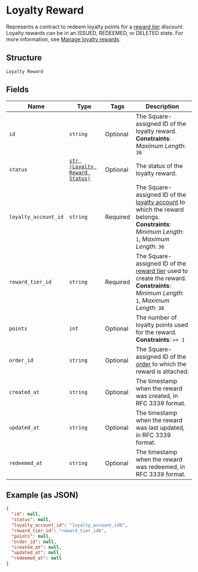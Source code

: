 
# Loyalty Reward

Represents a contract to redeem loyalty points for a [reward tier](../../doc/models/loyalty-program-reward-tier.md) discount. Loyalty rewards can be in an ISSUED, REDEEMED, or DELETED state.
For more information, see [Manage loyalty rewards](https://developer.squareup.com/docs/loyalty-api/loyalty-rewards).

## Structure

`Loyalty Reward`

## Fields

| Name | Type | Tags | Description |
|  --- | --- | --- | --- |
| `id` | `string` | Optional | The Square-assigned ID of the loyalty reward.<br>**Constraints**: *Maximum Length*: `36` |
| `status` | [`str (Loyalty Reward Status)`](../../doc/models/loyalty-reward-status.md) | Optional | The status of the loyalty reward. |
| `loyalty_account_id` | `string` | Required | The Square-assigned ID of the [loyalty account](../../doc/models/loyalty-account.md) to which the reward belongs.<br>**Constraints**: *Minimum Length*: `1`, *Maximum Length*: `36` |
| `reward_tier_id` | `string` | Required | The Square-assigned ID of the [reward tier](../../doc/models/loyalty-program-reward-tier.md) used to create the reward.<br>**Constraints**: *Minimum Length*: `1`, *Maximum Length*: `36` |
| `points` | `int` | Optional | The number of loyalty points used for the reward.<br>**Constraints**: `>= 1` |
| `order_id` | `string` | Optional | The Square-assigned ID of the [order](../../doc/models/order.md) to which the reward is attached. |
| `created_at` | `string` | Optional | The timestamp when the reward was created, in RFC 3339 format. |
| `updated_at` | `string` | Optional | The timestamp when the reward was last updated, in RFC 3339 format. |
| `redeemed_at` | `string` | Optional | The timestamp when the reward was redeemed, in RFC 3339 format. |

## Example (as JSON)

```json
{
  "id": null,
  "status": null,
  "loyalty_account_id": "loyalty_account_id0",
  "reward_tier_id": "reward_tier_id6",
  "points": null,
  "order_id": null,
  "created_at": null,
  "updated_at": null,
  "redeemed_at": null
}
```

